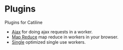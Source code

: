 Plugins
===

Plugins for Catiline

- [Ajax](https://github.com/calvinmetcalf/cw.ajax) for doing ajax requests in a worker.
- [Map Reduce](https://github.com/calvinmetcalf/cw.mapReduce) map reduce in workers in your browser.
- [Single](https://github.com/calvinmetcalf/cw.single) optimized single use workers.
